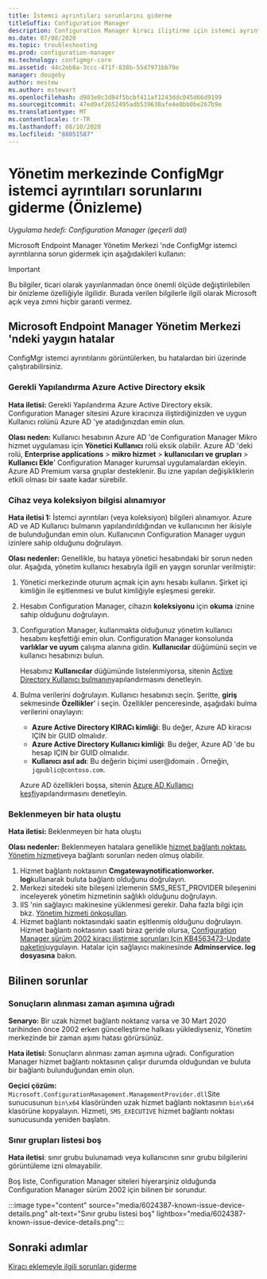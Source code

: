 ```yaml
---
title: İstemci ayrıntıları sorunlarını giderme
titleSuffix: Configuration Manager
description: Configuration Manager kiracı iliştirme için istemci ayrıntıları sorunlarını giderme
ms.date: 07/08/2020
ms.topic: troubleshooting
ms.prod: configuration-manager
ms.technology: configmgr-core
ms.assetid: 44c2eb8a-3ccc-471f-838b-55d7971bb79e
manager: dougeby
author: mestew
ms.author: mstewart
ms.openlocfilehash: d983e0c3d84f5bcbf411af1243ddc045d66d9199
ms.sourcegitcommit: 47ed9af2652495adb539638afe4e0bb0be267b9e
ms.translationtype: MT
ms.contentlocale: tr-TR
ms.lasthandoff: 08/10/2020
ms.locfileid: "88051587"
---
```

# <a name="troubleshoot-configmgr-client-details-in-the-admin-center-preview"></a>Yönetim merkezinde ConfigMgr istemci ayrıntıları sorunlarını giderme (Önizleme)
<!--6374854, 6521921-->
*Uygulama hedefi: Configuration Manager (geçerli dal)*

Microsoft Endpoint Manager Yönetim Merkezi 'nde ConfigMgr istemci ayrıntılarına sorun gidermek için aşağıdakileri kullanın:

> [!Important]
> Bu bilgiler, ticari olarak yayınlanmadan önce önemli ölçüde değiştirilebilen bir önizleme özelliğiyle ilgilidir. Burada verilen bilgilerle ilgili olarak Microsoft açık veya zımni hiçbir garanti vermez.

## <a name="common-errors-from-the-microsoft-endpoint-manager-admin-center"></a>Microsoft Endpoint Manager Yönetim Merkezi 'ndeki yaygın hatalar

ConfigMgr istemci ayrıntılarını görüntülerken, bu hatalardan biri üzerinde çalıştırabilirsiniz.  

### <a name="the-necessary-configuration-is-missing-in-azure-active-directory"></a><a name="bkmk_aad"></a>Gerekli Yapılandırma Azure Active Directory eksik

**Hata iletisi:** Gerekli Yapılandırma Azure Active Directory eksik. Configuration Manager sitesini Azure kiracınıza iliştirdiğinizden ve uygun Kullanıcı rolünü Azure AD 'ye atadığınızdan emin olun.

**Olası neden:** Kullanıcı hesabının Azure AD 'de Configuration Manager Mikro hizmet uygulaması için **Yönetici Kullanıcı** rolü eksik olabilir. Azure AD 'deki rolü, **Enterprise applications**  >  **mikro hizmet**  >  **kullanıcıları ve grupları**  >  **Kullanıcı Ekle**' Configuration Manager kurumsal uygulamalardan ekleyin. Azure AD Premium varsa gruplar desteklenir. Bu izne yapılan değişikliklerin etkili olması bir saate kadar sürebilir.

### <a name="unable-to-get-device-or-collection-information"></a><a name="bkmk_noinfo"></a>Cihaz veya koleksiyon bilgisi alınamıyor

**Hata iletisi 1:** İstemci ayrıntıları (veya koleksiyon) bilgileri alınamıyor. Azure AD ve AD Kullanıcı bulmanın yapılandırıldığından ve kullanıcının her ikisiyle de bulunduğundan emin olun. Kullanıcının Configuration Manager uygun izinlere sahip olduğunu doğrulayın.

**Olası nedenler:** Genellikle, bu hataya yönetici hesabındaki bir sorun neden olur. Aşağıda, yönetim kullanıcı hesabıyla ilgili en yaygın sorunlar verilmiştir:

1. Yönetici merkezinde oturum açmak için aynı hesabı kullanın. Şirket içi kimliğin ile eşitlenmesi ve bulut kimliğiyle eşleşmesi gerekir.
1. Hesabın Configuration Manager, cihazın **koleksiyonu** için **okuma** iznine sahip olduğunu doğrulayın.
1. Configuration Manager, kullanmakta olduğunuz yönetim kullanıcı hesabını keşfettiği emin olun. Configuration Manager konsolunda **varlıklar ve uyum** çalışma alanına gidin. **Kullanıcılar** düğümünü seçin ve kullanıcı hesabınızı bulun.

    Hesabınız **Kullanıcılar** düğümünde listelenmiyorsa, sitenin [Active Directory Kullanıcı bulmanın](../core/servers/deploy/configure/about-discovery-methods.md#bkmk_aboutUser)yapılandırmasını denetleyin.

1. Bulma verilerini doğrulayın. Kullanıcı hesabınızı seçin. Şeritte, **giriş** sekmesinde **Özellikler**' i seçin. Özellikler penceresinde, aşağıdaki bulma verilerini onaylayın:

    - **Azure Active Directory KIRACı kimliği**: Bu değer, Azure AD kiracısı IÇIN bir GUID olmalıdır.
    - **Azure Active Directory Kullanıcı kimliği**: Bu değer, Azure AD 'de bu hesap IÇIN bir GUID olmalıdır.
    - **Kullanıcı asıl adı**: Bu değerin biçimi user@domain . Örneğin, `jqpublic@contoso.com`.

    Azure AD özellikleri boşsa, sitenin [Azure AD Kullanıcı keşfi](../core/servers/deploy/configure/about-discovery-methods.md#azureaddisc)yapılandırmasını denetleyin.


### <a name="unexpected-error-occurred"></a><a name="bkmk_1603"></a>Beklenmeyen bir hata oluştu

**Hata iletisi:** Beklenmeyen bir hata oluştu

**Olası nedenler:** Beklenmeyen hatalara genellikle [hizmet bağlantı noktası](../core/servers/deploy/configure/about-the-service-connection-point.md), [Yönetim hizmeti](../develop/adminservice/overview.md)veya bağlantı sorunları neden olmuş olabilir.

1. Hizmet bağlantı noktasının **Cmgatewaynotificationworker. log**kullanarak buluta bağlantı olduğunu doğrulayın.
1. Merkezi sitedeki site bileşeni izlemenin SMS_REST_PROVIDER bileşenini inceleyerek yönetim hizmetinin sağlıklı olduğunu doğrulayın.
1. IIS 'nin sağlayıcı makinesine yüklenmesi gerekir. Daha fazla bilgi için bkz. [Yönetim hizmeti önkoşulları](../develop/adminservice/overview.md#prerequisites).
1. Hizmet bağlantı noktasındaki saatin eşitlenmiş olduğunu doğrulayın. Hizmet bağlantı noktasının saati biraz geride olursa, [Configuration Manager sürüm 2002 kiracı iliştirme sorunları Için KB4563473-Update paketini](https://support.microsoft.com/help/4563473)uygulayın. Hatalar için sağlayıcı makinesinde **Adminservice. log dosyasına** bakın.

## <a name="known-issues"></a>Bilinen sorunlar

### <a name="gettingresultstimedout"></a>Sonuçların alınması zaman aşımına uğradı

**Senaryo:** Bir uzak hizmet bağlantı noktanız varsa ve 30 Mart 2020 tarihinden önce 2002 erken güncelleştirme halkası yüklediyseniz, Yönetim merkezinde bir zaman aşımı hatası görürsünüz.

**Hata iletisi:** Sonuçların alınması zaman aşımına uğradı. Configuration Manager hizmet bağlantı noktasının çalışır durumda olduğundan ve buluta bir bağlantı bulunduğundan emin olun.

**Geçici çözüm:** `Microsoft.ConfigurationManagement.ManagementProvider.dll`Site sunucusunun `bin\x64` klasöründen uzak hizmet bağlantı noktasının `bin\x64` klasörüne kopyalayın.  Hizmeti, `SMS_EXECUTIVE` hizmet bağlantı noktası sunucusunda yeniden başlatın.

### <a name="boundary-groups-list-is-empty"></a>Sınır grupları listesi boş

**Hata iletisi**: sınır grubu bulunamadı veya kullanıcının sınır grubu bilgilerini görüntüleme izni olmayabilir.

Boş liste, Configuration Manager siteleri hiyerarşiniz olduğunda Configuration Manager sürüm 2002 için bilinen bir sorundur.

:::image type="content" source="media/6024387-known-issue-device-details.png" alt-text="Sınır grubu listesi boş" lightbox="media/6024387-known-issue-device-details.png":::

## <a name="next-steps"></a>Sonraki adımlar

[Kiracı eklemeyle ilgili sorunları giderme](troubleshoot.md)
